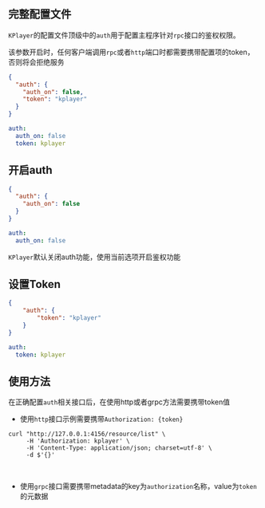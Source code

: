 ## 完整配置文件

`KPlayer`的配置文件顶级中的`auth`用于配置主程序针对`rpc`接口的鉴权权限。

该参数开启时，任何客户端调用`rpc`或者`http`端口时都需要携带配置项的token，否则将会拒绝服务



<CodeGroup>
  <CodeGroupItem title="json" active>

```json
{
  "auth": {
    "auth_on": false,
    "token": "kplayer"
  }
}
```

  </CodeGroupItem>
  <CodeGroupItem title="yaml">

```yaml
auth:
  auth_on: false
  token: kplayer
```

  </CodeGroupItem>
</CodeGroup>

## 开启auth

<CodeGroup>
  <CodeGroupItem title="json" active>

```json {3}
{
  "auth": {
    "auth_on": false
  }
}
```

  </CodeGroupItem>
  <CodeGroupItem title="yaml">

```yaml {2}
auth:
  auth_on: false
```

  </CodeGroupItem>
</CodeGroup>



`KPlayer`默认关闭auth功能，使用当前选项开启鉴权功能



## 设置Token





<CodeGroup>
  <CodeGroupItem title="json" active>

```json {3}
{
    "auth": {
        "token": "kplayer"
    }
}
```

  </CodeGroupItem>
  <CodeGroupItem title="yaml">

```yaml {2}
auth:
  token: kplayer
```

  </CodeGroupItem>
</CodeGroup>



## 使用方法

在正确配置`auth`相关接口后，在使用http或者grpc方法需要携带token值

* 使用`http`接口示例需要携带`Authorization: {token}`

```shell
curl "http://127.0.0.1:4156/resource/list" \
     -H 'Authorization: kplayer' \
     -H 'Content-Type: application/json; charset=utf-8' \
     -d $'{}'
```



<br/>

* 使用`grpc`接口需要携带metadata的key为`authorization`名称，value为`token`的元数据